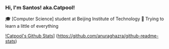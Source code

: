 ### Hi, I'm Santos! aka.Catpool!
🎓 [Computer Science] student at Beijing Institute of Technology
🌱 Trying to learn a little of everything

[!Catpool's Github Stats](https://github-stats.vercel.app/api?username=catp00l&count_private=true&show_icons=true&theme=radical&hide_rank=false)]
(https://github.com/anuraghazra/github-readme-stats)


<!--
**catp00l/catp00l** is a ✨ _special_ ✨ repository because its `README.md` (this file) appears on your GitHub profile.

Here are some ideas to get you started:

- 🔭 I’m currently working on ...
- 🌱 I’m currently learning ...
- 👯 I’m looking to collaborate on ...
- 🤔 I’m looking for help with ...
- 💬 Ask me about ...
- 📫 How to reach me: ...
- 😄 Pronouns: ...
- ⚡ Fun fact: ...
-->
